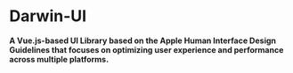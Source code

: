 # Darwin-UI

**A Vue.js-based UI Library based on the Apple Human Interface Design Guidelines that focuses on optimizing user experience and performance across multiple platforms.**
